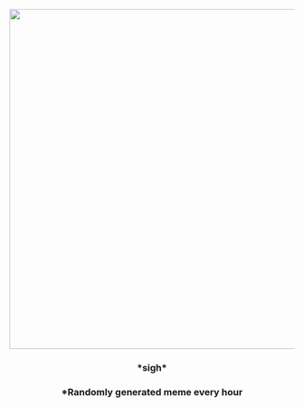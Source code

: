 <p align="center">
        <img src="https://i.imgur.com/evIWm5n.jpg" width="600" height="600">
        </p>
        <h3 align="center">*sigh*</h3>
        <h3 align="center">*Randomly generated meme every hour</h3>
    